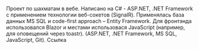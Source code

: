Проект по шахматам в вебе. Написано на C# - ASP.NET, .NET Framework с применением технологии веб-сокетов (SignalR). Применялась база данных MS SQL и code-first approach – Entity Framework. Для фронтэнда использовался Blazor и местами использовася JavaScript (например, для оповещений через toastr). (ASP.NET, .NET Framework, MS SQL, JavaScript, Git). Ссылка